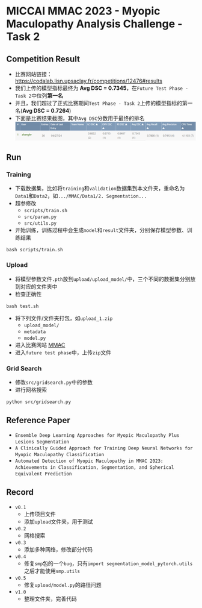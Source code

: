 # MICCAI MMAC 2023 - Myopic Maculopathy Analysis Challenge - Task 2

## Competition Result
- 比赛网站链接：https://codalab.lisn.upsaclay.fr/competitions/12476#results
- 我们上传的模型指标最终为 **Avg DSC = 0.7345**，在`Future Test Phase - Task 2`中位列**第一名**
- 并且，我们超过了正式比赛期间`Test Phase - Task 2`上传的模型指标的第一名(**Avg DSC = 0.7264**)
- 下面是比赛结果截图，其中`Avg DSC`分数用于最终的排名
![](./image/final.jpg)

## Run

### Training
- 下载数据集，比如将`training`和`validation`数据集到本文件夹，重命名为`Data1`和`Data2`，如`.../MMAC/Data1/2. Segmentation...`
- 超参修改
  - `scripts/train.sh`
  - `src/param.py`
  - `src/utils.py`
- 开始训练，训练过程中会生成`model`和`result`文件夹，分别保存模型参数、训练结果
```shell
bash scripts/train.sh
```

### Upload
- 将模型参数文件`.pth`放到`upload/upload_model/`中，三个不同的数据集分别放到对应的文件夹中
- 检查正确性
```shell
bash test.sh
```
- 将下列文件/文件夹打包，如`upload_1.zip`
  - `upload_model/`
  - `metadata`
  - `model.py`
- 进入比赛网站 [MMAC](https://codalab.lisn.upsaclay.fr/competitions/12476#participate-submit_results)
- 进入`future test phase`中，上传`zip`文件

### Grid Search
- 修改`src/gridsearch.py`中的参数
- 进行网格搜索
```shell
python src/gridsearch.py
```

## Reference Paper
- `Ensemble Deep Learning Approaches for Myopic Maculopathy Plus Lesions Segmentation` 
- `A Clinically Guided Approach for Training Deep Neural Networks for Myopic Maculopathy Classification`
- `Automated Detection of Myopic Maculopathy in MMAC 2023: Achievements in Classification, Segmentation, and Spherical Equivalent Prediction`

## Record
- `v0.1`
  - 上传项目文件
  - 添加`upload`文件夹，用于测试
- `v0.2`
  - 网格搜索
- `v0.3`
  - 添加多种网络，修改部分代码
- `v0.4`
  - 修复`smp`包的一个`bug`，只有`import segmentation_model_pytorch.utils`之后才能使用`smp.utils`
- `v0.5`
  - 修复`upload/model.py`的路径问题
- `v1.0`
  - 整理文件夹，完善代码
